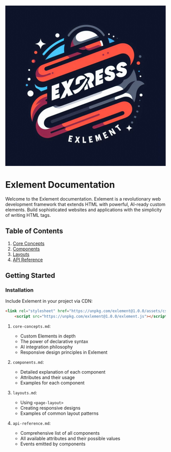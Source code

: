 ![Exlement Logo](/assets/imgs/express_element-logo.jpeg)
# Exlement Documentation

Welcome to the Exlement documentation. Exlement is a revolutionary web development framework that extends HTML with powerful, AI-ready custom elements. Build sophisticated websites and applications with the simplicity of writing HTML tags.

## Table of Contents

1. [Core Concepts](core-concepts.md)
2. [Components](components.md)
3. [Layouts](layouts.md)
6. [API Reference](api-reference.md)

## Getting Started

### Installation

Include Exlement in your project via CDN:

```html
<link rel="stylesheet" href="https://unpkg.com/exlement@1.0.0/assets/css/exlement.css">
    <script src="https://unpkg.com/exlement@1.0.0/exlement.js"></script>
```


1. `core-concepts.md`:
   - Custom Elements in depth
   - The power of declarative syntax
   - AI integration philosophy
   - Responsive design principles in Exlement

2. `components.md`:
   - Detailed explanation of each component
   - Attributes and their usage
   - Examples for each component

3. `layouts.md`:
   - Using `<page-layout>`
   - Creating responsive designs
   - Examples of common layout patterns

4. `api-reference.md`:
   - Comprehensive list of all components
   - All available attributes and their possible values
   - Events emitted by components

